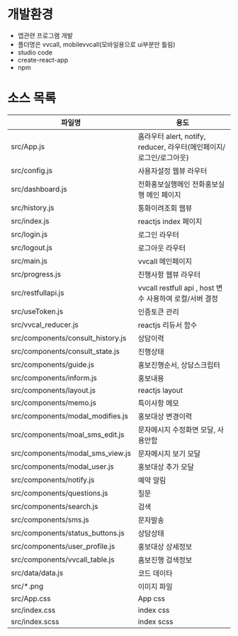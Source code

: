 # 개발환경
  - 앱관련 프로그램 개발
  - 플더명은 vvcall, mobilevvcall(모바일용으로 ui부분만 틀림) 
  - studio code
  - create-react-app
  - npm

# 소스 목록 


| 파일명  | 용도 | 
| ---------------------------------- | ------------------------------------------ | 
| src/App.js  | 홈라우터  alert, notify, reducer, 라우터(메인페이지/로그인/로그아웃)
| src/config.js  | 사용자설정 웹뷰 라우터  
| src/dashboard.js  | 전화홍보실행메인   전화홍보실행 메인 페이지
| src/history.js  | 통화이려조회 웹뷰  
| src/index.js  | reactjs index 페이지  
| src/login.js  | 로그인 라우터  
| src/logout.js  | 로그아웃 라우터  
| src/main.js  | vvcall 메인페이지   
| src/progress.js  | 진행사항 웹뷰 라우터  
| src/restfullapi.js  | vvcall restfull api , host 변수 사용하여 로컬/서버 결정
| src/useToken.js  | 인증토큰 관리  
| src/vvcal_reducer.js  | reactjs 리듀서 함수  
| src/components/consult_history.js  | 상담이력  
| src/components/consult_state.js  | 진행상태  
| src/components/guide.js  | 홍보진행순서, 상담스크립터  
| src/components/inform.js  | 홍보내용   
| src/components/layout.js  | reactjs layout  
| src/components/memo.js  | 특이사항 메모  
| src/components/modal_modifies.js  | 홍보대상 변경이력  
| src/components/moal_sms_edit.js  | 문자메시지 수정화면 모달, 사용안함
| src/components/modal_sms_view.js  | 문자메시지 보기 모달  
| src/components/modal_user.js  | 홍보대상 추가 모달  
| src/components/notify.js  | 예약 알림  
| src/components/questions.js  | 질문  
| src/components/search.js  | 검색  
| src/components/sms.js  | 문자발송  
| src/components/status_buttons.js  | 상담상태  
| src/components/user_profile.js  | 홍보대상 상세정보  
| src/components/vvcall_table.js  | 홈보진행 검색정보  
| src/data/data.js  | 코드 데이타  
| src/*.png  | 이미지 파일
| src/App.css  | App css
| src/index.css  | index css
| src/index.scss  | index scss



